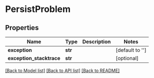 # PersistProblem

## Properties
Name | Type | Description | Notes
------------ | ------------- | ------------- | -------------
**exception** | **str** |  | [default to '']
**exception_stacktrace** | **str** |  | [optional] 

[[Back to Model list]](../README.md#documentation-for-models) [[Back to API list]](../README.md#documentation-for-api-endpoints) [[Back to README]](../README.md)


